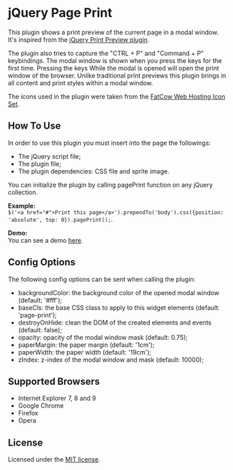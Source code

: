 # jQuery Page Print
This plugin shows a print preview of the current page in a modal window. It's inspired from the [jQuery Print Preview plugin](https://github.com/etimbo/jquery-print-preview-plugin).

The plugin also tries to capture the "CTRL + P" and "Command + P"  keybindings. The modal window is shown when you press the keys for the first time. Pressing the keys While the modal is opened will open the print window of the browser.
Unlike traditional print previews this plugin brings in all content and print styles within a modal window.

The icons used in the plugin were taken from the [FatCow Web Hosting Icon Set](http://www.fatcow.com/free-icons).

## How To Use
In order to use this plugin you must insert into the page the followings:

- The jQuery script file;
- The plugin file;
- The plugin dependencies: CSS file and sprite image.

You can initialize the plugin by calling pagePrint function on any jQuery collection.  

**Example:**  
``$('<a href="#">Print this page</a>').prependTo('body').css({position: 'absolute', top: 0}).pagePrint();``.

**Demo:**  
You can see a demo [here](http://dompuiu.github.com/jquery-page-print/demo/index.html).

## Config Options
The following config options can be sent when calling the plugin:

- backgroundColor: the background color of the opened modal window (default: '#fff');
- baseCls: the base CSS class to apply to this widget elements (default: 'page-print');
- destroyOnHide: clean the DOM of the created elements and events (default: false);
- opacity: opacity of the modal window mask (default: 0.75);
- paperMargin: the paper margin (default: '1cm');
- paperWidth: the paper width (default: '19cm');
- zIndex: z-index of the modal window and mask (default: 10000);

## Supported Browsers
- Internet Explorer 7, 8 and 9
- Google Chrome
- Firefox
- Opera

## License
Licensed under the [MIT license](http://www.opensource.org/licenses/mit-license.php).
